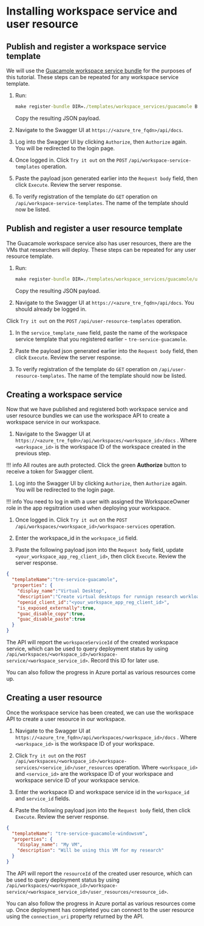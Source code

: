 # Installing workspace service and user resource

## Publish and register a workspace service template

We will use the [Guacamole workspace service bundle](./tre-templates/workspace-services/guacamole.md) for the purposes of this tutorial. These steps can be repeated for any workspace service template.

1. Run:

    ```cmd
    make register-bundle DIR=./templates/workspace_services/guacamole BUNDLE_TYPE=workspace_service
    ```

    Copy the resulting JSON payload.

1. Navigate to the Swagger UI at `https://<azure_tre_fqdn>/api/docs`.

1. Log into the Swagger UI by clicking `Authorize`, then `Authorize` again. You will be redirected to the login page.

1. Once logged in. Click `Try it out` on the `POST` `/api/workspace-service-templates` operation.

1. Paste the payload json generated earlier into the `Request body` field, then click `Execute`. Review the server response.

1. To verify registration of the template do `GET` operation on `/api/workspace-service-templates`. The name of the template should now be listed.

## Publish and register a user resource template

The Guacamole workspace service also has user resources, there are the VMs that researchers will deploy. These steps can be repeated for any user resource template.

1. Run:

    ```cmd
    make register-bundle DIR=./templates/workspace_services/guacamole/user_resources/guacamole-azure-windowsvm BUNDLE_TYPE=user_resource
    ```

    Copy the resulting JSON payload.

1. Navigate to the Swagger UI at `https://<azure_tre_fqdn>/api/docs`. You should already be logged in.

Click `Try it out` on the `POST` `/api/user-resource-templates` operation.

1. In the `service_template_name` field, paste the name of the workspace service template that you registered earlier - `tre-service-guacamole`.

1. Paste the payload json generated earlier into the `Request body` field, then click `Execute`. Review the server response.

1. To verify registration of the template do `GET` operation on `/api/user-resource-templates`. The name of the template should now be listed.

## Creating a workspace service

Now that we have published and registered both workspace service and user resource bundles we can use the workspace API to create a workspace service in our workspace.

1. Navigate to the Swagger UI at `https://<azure_tre_fqdn>/api/workspaces/<workspace_id>/docs` . Where `<workspace_id>` is the workspace ID of the workspace created in the previous step.

!!! info
    All routes are auth protected. Click the green **Authorize** button to receive a token for Swagger client.

1. Log into the Swagger UI by clicking `Authorize`, then `Authorize` again. You will be redirected to the login page.

!!! info
    You need to log in with a user with assigned the WorkspaceOwner role in the app regsitration used when deploying your workspace.

1. Once logged in. Click `Try it out` on the `POST` `/api/workspaces/<workspace_id>/workspace-services` operation.

1. Enter the workspace_id in the `workspace_id` field.

1. Paste the following payload json into the `Request body` field, update `<your_workspace_app_reg_client_id>`, then click `Execute`. Review the server response.

```json
{
  "templateName":"tre-service-guacamole",
  "properties": {
    "display_name":"Virtual Desktop",
    "description":"Create virtual desktops for runnign research workloads",
    "openid_client_id":"<your_workspace_app_reg_client_id>",
    "is_exposed_externally":true,
    "guac_disable_copy":true,
    "guac_disable_paste":true
  }
}
```

The API will report the ``workspaceServiceId`` of the created workspace service, which can be used to query deployment status by using ``/api/workspaces/<workspace_id>/workspace-service/<workspace_service_id>``. Record this ID for later use.

You can also follow the progress in Azure portal as various resources come up.

## Creating a user resource

Once the workspace service has been created, we can use the workspace API to create a user resource in our workspace.

1. Navigate to the Swagger UI at `https://<azure_tre_fqdn>/api/workspaces/<workspace_id>/docs` . Where `<workspace_id>` is the workspace ID of your workspace.

1. Click `Try it out` on the `POST` `/api/workspaces/<workspace_id>/workspace-services/<service_id>/user_resources` operation. Where `<workspace_id>` and `<service_id>` are the workspace ID of your workspace and workspace service ID of your workspace service.

1. Enter the workspace ID and workspace service id in the `workspace_id` and `service_id` fields.

1. Paste the following payload json into the `Request body` field, then click `Execute`. Review the server response.

```json
{
  "templateName": "tre-service-guacamole-windowsvm",
  "properties": {
    "display_name": "My VM",
    "description": "Will be using this VM for my research"
  }
}
```

The API will report the ``resourceId`` of the created user resource, which can be used to query deployment status by using ``/api/workspaces/<workspace_id>/workspace-service/<workspace_service_id>/user_resources/<resource_id>``.

You can also follow the progress in Azure portal as various resources come up. Once deployment has completed you can connect to the user resource using the `connection_uri` property returned by the API.
